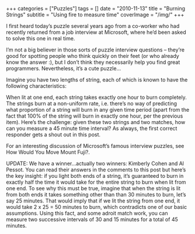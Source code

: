 +++
categories = ["Puzzles"]
tags = []
date = "2010-11-13"
title = "Burning Strings"
subtitle = "Using fire to measure time"
coverImage = "/img/"
+++

I first heard today’s puzzle several years ago from a co-worker who had recently returned from a job interview at Microsoft, where he’d been asked to solve this one in real time.
<!--more-->
I’m not a big believer in those sorts of puzzle interview questions – they’re good for spotting people who think quickly on their feet (or who already know the answer :), but I don’t think they necessarily help you find great programmers. Nevertheless, it’s a cute puzzle…

Imagine you have two lengths of string, each of which is known to have the following characteristics:

When lit at one end, each string takes exactly one hour to burn completely.
The strings burn at a non-uniform rate, i.e. there’s no way of predicting what proportion of a string will burn in any given time period (apart from the fact that 100% of the string will burn in exactly one hour, per the previous item).
Here’s the challenge: given these two strings and two matches, how can you measure a 45 minute time interval? As always, the first correct responder gets a shout out in this post.

For an interesting discussion of Microsoft’s famous interview puzzles, see How Would You Move Mount Fuji?.



UPDATE: We have a winner…actually two winners: Kimberly Cohen and Al Pessot. You can read their answers in the comments to this post but here’s the key insight: if you light both ends of a string, it’s guaranteed to burn in exactly half the time it would take for the entire string to burn when lit from one end. To see why this must be true, imagine that when the string is lit from both ends it takes something other than than 30 minutes to burn, let’s say 25 minutes. That would imply that if we lit the string from one end, it would take 2 x 25 = 50 minutes to burn, which contradicts one of our basic assumptions. Using this fact, and some adroit match work, you can measure two successive intervals of 30 and 15 minutes for a total of 45 minutes.

